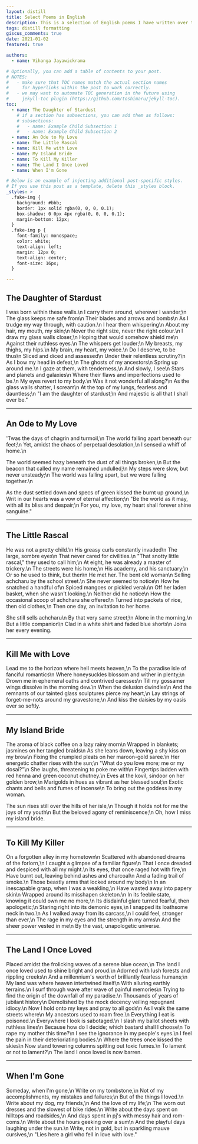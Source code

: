 ```yaml
---
layout: distill
title: Select Poems in English
description: This is a selection of English poems I have written over the years. You can find a more extensive collection at the Instagram page <a href="https://instagram.com/vivijay_poetry?igshid=OGQ5ZDc2ODk2ZA==">@vivijay_poetry</a>
tags: distill formatting
giscus_comments: true
date: 2021-01-02
featured: true

authors:
  - name: Vihanga Jayawickrama

# Optionally, you can add a table of contents to your post.
# NOTES:
#   - make sure that TOC names match the actual section names
#     for hyperlinks within the post to work correctly.
#   - we may want to automate TOC generation in the future using
#     jekyll-toc plugin (https://github.com/toshimaru/jekyll-toc).
toc:
  - name: The Daughter of Stardust
    # if a section has subsections, you can add them as follows:
    # subsections:
    #   - name: Example Child Subsection 1
    #   - name: Example Child Subsection 2
  - name: An Ode to My Love
  - name: The Little Rascal
  - name: Kill Me with Love
  - name: My Island Bride
  - name: To Kill My Killer
  - name: The Land I Once Loved
  - name: When I'm Gone

# Below is an example of injecting additional post-specific styles.
# If you use this post as a template, delete this _styles block.
_styles: >
  .fake-img {
    background: #bbb;
    border: 1px solid rgba(0, 0, 0, 0.1);
    box-shadow: 0 0px 4px rgba(0, 0, 0, 0.1);
    margin-bottom: 12px;
  }
  .fake-img p {
    font-family: monospace;
    color: white;
    text-align: left;
    margin: 12px 0;
    text-align: center;
    font-size: 16px;
  }

---
```


## The Daughter of Stardust

I was born within these walls.\n
I carry them around, wherever I wander;\n
The glass keeps me safe from\n
Their blades and arrows and bombs\n
As I trudge my way through, with caution.\n
I hear them whispering\n
About my hair, my mouth, my skin;\n
Never the right size, never the right colour.\n
I draw my glass walls closer,\n
Hoping that would somehow shield me\n
Against their ruthless eyes.\n
The whispers get louder;\n
My breasts, my thighs, my hips.\n
My brain, my heart, my voice.\n
Do I deserve, to be thus\n
Sliced and diced and assessed\n
Under their relentless scrutiny?\n
As I bow my head in defeat,\n
The ghosts of my ancestors\n
Spring up around me.\n
I gaze at them, with tenderness,\n
And slowly, I see\n
Stars and planets and galaxies\n
Where their flaws and imperfections used to be.\n
My eyes revert to my body.\n
Was it not wonderful all along?\n
As the glass walls shatter, I scream\n
At the top of my lungs, fearless and dauntless;\n
"I am the daughter of stardust;\n
And majestic is all that I shall ever be."

***

## An Ode to My Love

'Twas the days of chagrin and turmoil,\n
The world falling apart beneath our feet;\n
Yet, amidst the chaos of perpetual desolation,\n
I sensed a whiff of home.\n

The world seemed hazy beneath the dust of all things broken,\n
But the beacon that called my name remained undulled;\n
My steps were slow, but never unsteady;\n
The world was falling apart, but we were falling together.\n

As the dust settled down and specs of green kissed the burnt up ground,\n
Writ in our hearts was a vow of eternal affection;\n
"Be the world as it may, with all its bliss and despair;\n
For you, my love, my heart shall forever shine sanguine."

***

## The Little Rascal

He was not a pretty child.\n
His greasy curls constantly invaded\n
The large, sombre eyes\n
That never cared for civilities.\n
"That snotty little rascal," they used to call him;\n
At eight, he was already a master of trickery.\n
The streets were his home,\n
His academy, and his sanctuary;\n
Or so he used to think, but then\n
He met her. The bent old woman\n
Selling achcharu by the school street.\n
She never seemed to notice\n
How he snatched a handful of\n
Spiced mangoes or pickled veralu\n
Off her laden basket, when she wasn't looking.\n
Neither did he notice\n
How the occasional scoop of achcharu she offered\n
Turned into packets of rice, then old clothes,\n
Then one day, an invitation to her home.

She still sells achcharu\n
By that very same street;\n
Alone in the morning,\n
But a little companion\n
Clad in a white shirt and faded blue shorts\n
Joins her every evening.

***

## Kill Me with Love

Lead me to the horizon where hell meets heaven,\n
To the paradise isle of fanciful romantics\n
Where honeysuckles blossom and wither in plenty;\n
Drown me in ephemeral oaths and contrived caresses\n
Till my gossamer wings dissolve in the morning dew.\n
When the delusion dwindles\n
And the remnants of our tainted glass sculptures pierce my heart,\n
Lay strings of forget-me-nots around my gravestone,\n
And kiss the daisies by my oasis ever so softly.

***

## My Island Bride

The aroma of black coffee on a lazy rainy morn\n
Wrapped in blankets; jasmines on her tangled braids\n
As she leans down, leaving a shy kiss on my brow\n
Fixing the crumpled pleats on her maroon-gold saree.\n
Her energetic chatter rises with the sun;\n
"What do you love more; me or my dosai?"\n
She laughs, threatening to poke me with\n
Fingertips ladden with red henna and green coconut chutney.\n
Eves at the kovil, sindoor on her golden brow,\n
Marigolds in hues as vibrant as her blessed soul;\n
Exotic chants and bells and fumes of incense\n
To bring out the goddess in my woman.

The sun rises still over the hills of her isle,\n
Though it holds not for me the joys of my youth\n
But the beloved agony of reminiscence;\n
Oh, how I miss my island bride.

***

## To Kill My Killer

On a forgotten alley in my hometown\n
Scattered with abandoned dreams of the forlorn,\n
I caught a glimpse of a familiar figure\n
That I once dreaded and despiced with all my might.\n
Its eyes, that once raged hot with fire,\n
Have burnt out, leaving behind ashes and charcoal\n
And a fading trail of smoke.\n
Those beastly arms that locked around my body\n
In an inescapable grasp, when I was a weakling,\n
Have wasted away into papery skin\n
Wrapped around its misshapen skeleton.\n
In its feeble state, knowing it could own me no more,\n
Its disdainful glare turned fearful, then apologetic;\n
Staring right into its demonic eyes,\n
I snapped its loathsome neck in two.\n
As I walked away from its carcass,\n
I could feel, stronger than ever,\n
The rage in my eyes and the strength in my arms\n
And the sheer power vested in me\n
By the vast, unapologetic universe.

***

## The Land I Once Loved

Placed amidst the frolicking waves of a serene blue ocean,\n
The land I once loved used to shine bright and proud.\n
Adorned with lush forests and rippling creeks\n
And a millennium's worth of brilliantly fearless humans;\n
My land was where heaven intertwined itself\n
With alluring earthly terrains.\n
I surf through wave after wave of painful memories\n
Trying to find the origin of the downfall of my paradise.\n
Thousands of years of jubilant history\n
Demolished by the mock decency veiling repugnant idiocy.\n
Now I hold onto my keys and pray to all gods\n
As I walk the same streets where\n
My ancestors used to roam free.\n
Everything I eat is poisoned.\n
Everywhere I look is sabotaged.\n
I slash my ballot sheets with ruthless lines\n
Because how do I decide; which bastard shall I choose\n
To rape my mother this time?\n
I see the ignorance in my people's eyes.\n
I feel the pain in their deterioriating bodies.\n
Where the trees once kissed the skies\n
Now stand towering columns spitting out toxic fumes.\n
To lament or not to lament?\n
The land I once loved is now barren.

***

## When I'm Gone

Someday, when I'm gone,\n
Write on my tombstone,\n
Not of my accomplishments, my mistakes and failures;\n
But of the things I loved.\n
Write about my dog, my friends,\n
And the love of my life;\n
The worn out dresses and the slowest of bike rides.\n
Write about the days spent on hilltops and roadsides,\n
And days spent in pj's with messy hair and rom-coms.\n
Write about the hours geeking over a sum\n
And the playful days laughing under the sun.\n
Write, not in gold, but in sparkling mauve cursives,\n
"Lies here a girl who fell in love with love."